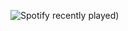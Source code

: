 ![Spotify recently played](https://spotify-recently-played-readme.vercel.app/api?user=inoz9pc3jmz6hxgovc7dzrq20&count={6}))
